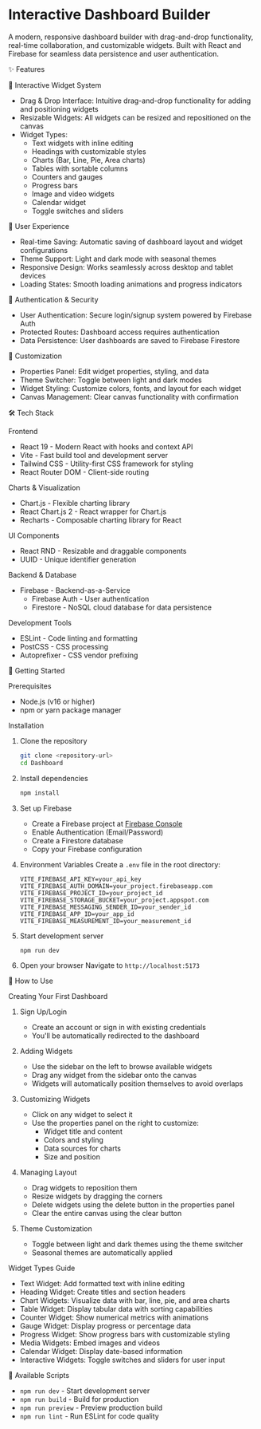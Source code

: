 # Interactive Dashboard Builder

A modern, responsive dashboard builder with drag-and-drop functionality, real-time collaboration, and customizable widgets. Built with React and Firebase for seamless data persistence and user authentication.

 ✨ Features

 🎨 Interactive Widget System
- Drag & Drop Interface: Intuitive drag-and-drop functionality for adding and positioning widgets
- Resizable Widgets: All widgets can be resized and repositioned on the canvas
- Widget Types: 
  - Text widgets with inline editing
  - Headings with customizable styles
  - Charts (Bar, Line, Pie, Area charts)
  - Tables with sortable columns
  - Counters and gauges
  - Progress bars
  - Image and video widgets
  - Calendar widget
  - Toggle switches and sliders

 🎯 User Experience
- Real-time Saving: Automatic saving of dashboard layout and widget configurations
- Theme Support: Light and dark mode with seasonal themes
- Responsive Design: Works seamlessly across desktop and tablet devices
- Loading States: Smooth loading animations and progress indicators

 🔐 Authentication & Security
- User Authentication: Secure login/signup system powered by Firebase Auth
- Protected Routes: Dashboard access requires authentication
- Data Persistence: User dashboards are saved to Firebase Firestore

 🎨 Customization
- Properties Panel: Edit widget properties, styling, and data
- Theme Switcher: Toggle between light and dark modes
- Widget Styling: Customize colors, fonts, and layout for each widget
- Canvas Management: Clear canvas functionality with confirmation

 🛠️ Tech Stack

 Frontend
- React 19 - Modern React with hooks and context API
- Vite - Fast build tool and development server
- Tailwind CSS - Utility-first CSS framework for styling
- React Router DOM - Client-side routing

 Charts & Visualization
- Chart.js - Flexible charting library
- React Chart.js 2 - React wrapper for Chart.js
- Recharts - Composable charting library for React

 UI Components
- React RND - Resizable and draggable components
- UUID - Unique identifier generation

 Backend & Database
- Firebase - Backend-as-a-Service
  - Firebase Auth - User authentication
  - Firestore - NoSQL cloud database for data persistence

 Development Tools
- ESLint - Code linting and formatting
- PostCSS - CSS processing
- Autoprefixer - CSS vendor prefixing

 🚀 Getting Started

 Prerequisites
- Node.js (v16 or higher)
- npm or yarn package manager

 Installation

1. Clone the repository
   ```bash
   git clone <repository-url>
   cd Dashboard
   ```

2. Install dependencies
   ```bash
   npm install
   ```

3. Set up Firebase
   - Create a Firebase project at [Firebase Console](https://console.firebase.google.com/)
   - Enable Authentication (Email/Password)
   - Create a Firestore database
   - Copy your Firebase configuration

4. Environment Variables
   Create a `.env` file in the root directory:
   ```env
   VITE_FIREBASE_API_KEY=your_api_key
   VITE_FIREBASE_AUTH_DOMAIN=your_project.firebaseapp.com
   VITE_FIREBASE_PROJECT_ID=your_project_id
   VITE_FIREBASE_STORAGE_BUCKET=your_project.appspot.com
   VITE_FIREBASE_MESSAGING_SENDER_ID=your_sender_id
   VITE_FIREBASE_APP_ID=your_app_id
   VITE_FIREBASE_MEASUREMENT_ID=your_measurement_id
   ```

5. Start development server
   ```bash
   npm run dev
   ```

6. Open your browser
   Navigate to `http://localhost:5173`

 📖 How to Use

 Creating Your First Dashboard

1. Sign Up/Login
   - Create an account or sign in with existing credentials
   - You'll be automatically redirected to the dashboard

2. Adding Widgets
   - Use the sidebar on the left to browse available widgets
   - Drag any widget from the sidebar onto the canvas
   - Widgets will automatically position themselves to avoid overlaps

3. Customizing Widgets
   - Click on any widget to select it
   - Use the properties panel on the right to customize:
     - Widget title and content
     - Colors and styling
     - Data sources for charts
     - Size and position

4. Managing Layout
   - Drag widgets to reposition them
   - Resize widgets by dragging the corners
   - Delete widgets using the delete button in the properties panel
   - Clear the entire canvas using the clear button

5. Theme Customization
   - Toggle between light and dark themes using the theme switcher
   - Seasonal themes are automatically applied

 Widget Types Guide

- Text Widget: Add formatted text with inline editing
- Heading Widget: Create titles and section headers
- Chart Widgets: Visualize data with bar, line, pie, and area charts
- Table Widget: Display tabular data with sorting capabilities
- Counter Widget: Show numerical metrics with animations
- Gauge Widget: Display progress or percentage data
- Progress Widget: Show progress bars with customizable styling
- Media Widgets: Embed images and videos
- Calendar Widget: Display date-based information
- Interactive Widgets: Toggle switches and sliders for user input

 🔧 Available Scripts

- `npm run dev` - Start development server
- `npm run build` - Build for production
- `npm run preview` - Preview production build
- `npm run lint` - Run ESLint for code quality



